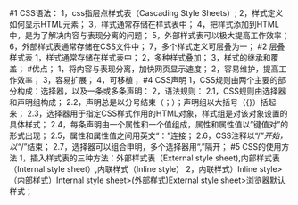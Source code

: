 #1 CSS语法：
1，css指层点样式表（Cascading Style Sheets）;
2，样式定义如何显示HTML元素；
3，样式通常存储在样式表中；
4，把样式添加到HTML中，是为了解决内容与表现分离的问题；
5，外部样式表可以极大提高工作效率；
6，外部样式表通常存储在CSS文件中；
7，多个样式定义可层叠为一；
#2 层叠样式表
1，样式通常存储在样式表中；
2，多种样式叠加；
3，样式的继承和覆盖；
#优点；
1，将内容与表现分离，加快网页显示速度；
2，容易维护，提高工作效率；
3，容易扩展；
4，可移植；
#4 CSS声明
1，CSS规则由两个主要的部分构成：选择器，以及一条或多条声明：
2，语法规则：
2.1，CSS规则由选择器和声明组构成；
2.2，声明总是以分号结束（；）；声明组以大括号（{}）括起来；
2.3，选择器用于指定CSS样式作用的HTML对象，样式组是对该对象设置的具体样式；
2.4，每条声明由一个属性和一个值组成，属性和属性值以”键值对”的形式出现；
2.5，属性和属性值之间用英文“：”连接；
2.6，CSS注释以“/*”开始，以“*/”结束；
2.7，选择器可以组合申明，多个选择器用“,”隔开；
#5 CSS的使用方法
1，插入样式表的三种方法：外部样式表（External style sheet),内部样式表（Internal style sheet）,内联样式（Inline style）
2，内联样式）Inline style>（内部样式）Internal style sheet>(外部样式)External style sheet>浏览器默认样式；
